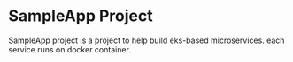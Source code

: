 #  SampleApp Project
SampleApp project is a project to help build eks-based microservices.
each service runs on docker container.